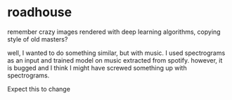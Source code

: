 # roadhouse

remember crazy images rendered with deep learning algorithms, copying style of old masters?

well, I wanted to do something similar, but with music. I used spectrograms as an input and trained model on music 
extracted from spotify. however, it is bugged and I think I might have screwed something up with spectrograms.

Expect this to change

